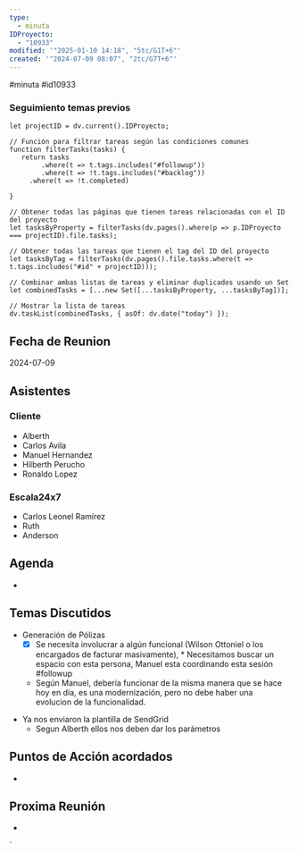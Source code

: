 ```yaml
---
type:
  - minuta
IDProyecto:
  - "10933"
modified: '"2025-01-10 14:18", "5tc/G1T+6"'
created: '"2024-07-09 08:07", "2tc/G7T+6"'
---
```

#minuta 
#id10933 


### Seguimiento temas previos
```dataviewjs
let projectID = dv.current().IDProyecto;

// Función para filtrar tareas según las condiciones comunes
function filterTasks(tasks) {
   return tasks
        .where(t => t.tags.includes("#followup"))
        .where(t => !t.tags.includes("#backlog"))
     .where(t => !t.completed)
        
}

// Obtener todas las páginas que tienen tareas relacionadas con el ID del proyecto
let tasksByProperty = filterTasks(dv.pages().where(p => p.IDProyecto === projectID).file.tasks);

// Obtener todas las tareas que tienen el tag del ID del proyecto
let tasksByTag = filterTasks(dv.pages().file.tasks.where(t => t.tags.includes("#id" + projectID)));

// Combinar ambas listas de tareas y eliminar duplicados usando un Set
let combinedTasks = [...new Set([...tasksByProperty, ...tasksByTag])];

// Mostrar la lista de tareas
dv.taskList(combinedTasks, { asOf: dv.date("today") });
 ```
## Fecha de Reunion
2024-07-09

## Asistentes

### Cliente
* Alberth
* Carlos Avila
* Manuel Hernandez
* Hilberth Perucho
* Ronaldo Lopez
### Escala24x7
- Carlos Leonel Ramírez
-  Ruth
- Anderson

## Agenda
* 
## Temas Discutidos
- Generación de Pólizas
	* [x] Se necesita involucrar a algún funcional (Wilson Ottoniel o los encargados de facturar masivamente), * Necesitamos buscar un espacio con esta persona, Manuel esta coordinando esta sesión  #followup
	* Según Manuel, debería funcionar de la misma manera que se hace hoy en día, es una modernización, pero no debe haber una evolucion de la funcionalidad.
	
* Ya nos enviaron la plantilla de SendGrid
	* Segun Alberth ellos nos deben dar los parámetros

## Puntos de Acción acordados
*  

## Proxima Reunión
*   

`